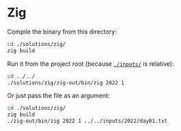 # Zig

Compile the binary from this directory:

```bash
cd ./solutions/zig/
zig build
```

Run it from the project root (because [`./inputs/`](./../../inputs/) is relative):

```bash
cd ../../
./solutions/zig/zig-out/bin/zig 2022 1
```

Or just pass the file as an argument:

```bash
cd ./solutions/zig/
zig build
./zig-out/bin/zig 2022 1 ../../inputs/2022/day01.txt
```
